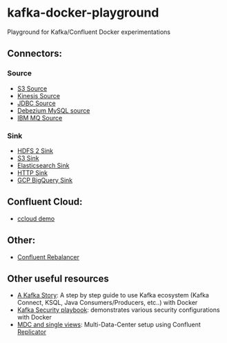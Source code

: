 # kafka-docker-playground

Playground for Kafka/Confluent Docker experimentations

## Connectors:

### Source

* [S3 Source](connect-s3-source/README.md)
* [Kinesis Source](connect-kinesis-source/README.md)
* [JDBC Source](connect-jdbc-source/README.md)
* [Debezium MySQL source](connect-debezium-mysql-source/README.md)
* [IBM MQ Source](connect-ibm-mq-source/README.md)
  
### Sink

* [HDFS 2 Sink](connect-hdfs-sink/README.md)
* [S3 Sink](connect-s3-sink/README.md)
* [Elasticsearch Sink](connect-elasticsearch-sink/README.md)
* [HTTP Sink](connect-http-sink/README.md)
* [GCP BigQuery Sink](connect-gcp-bigquery-sink/README.md)
  
## Confluent Cloud:

* [ccloud demo](ccloud-demo/README.md)

## Other:

* [Confluent Rebalancer](rebalancer/README.md)

## Other useful resources

* [A Kafka Story](https://github.com/framiere/a-kafka-story): A step by step guide to use Kafka ecosystem (Kafka Connect, KSQL, Java Consumers/Producers, etc..) with Docker
* [Kafka Security playbook](https://github.com/Dabz/kafka-security-playbook): demonstrates various security configurations with Docker
* [MDC and single views](https://github.com/framiere/mdc-with-replicator-and-regexrouter): Multi-Data-Center setup using Confluent [Replicator](https://docs.confluent.io/current/connect/kafka-connect-replicator/index.html)
